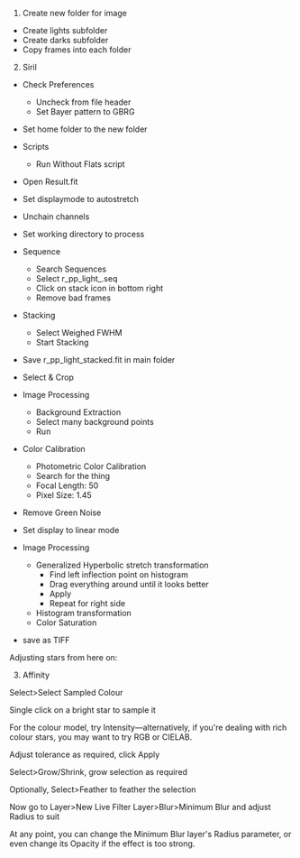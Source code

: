 1. Create new folder for image
- Create lights subfolder
- Create darks subfolder
- Copy frames into each folder

2. Siril
- Check Preferences
  - Uncheck from file header
  - Set Bayer pattern to GBRG
 - Set home folder to the new folder

- Scripts
  - Run Without Flats script
- Open Result.fit
- Set displaymode to autostretch
- Unchain channels
- Set working directory to process
- Sequence
  - Search Sequences
  - Select r_pp_light_.seq
  - Click on stack icon in bottom right
  - Remove bad frames
 - Stacking	
   - Select Weighed FWHM
   - Start Stacking
- Save r_pp_light_stacked.fit in main folder
- Select & Crop
- Image Processing
  - Background Extraction
  - Select many background points
  - Run
 - Color Calibration
   - Photometric Color Calibration
   - Search for the thing
   - Focal Length: 50
   - Pixel Size: 1.45
- Remove Green Noise
- Set display to linear mode 
- Image Processing
   - Generalized Hyperbolic stretch transformation
     - Find left inflection point on histogram
     - Drag everything around until it looks better
     - Apply 
     - Repeat for right side
  - Histogram transformation
  - Color Saturation
 - save as TIFF
 
Adjusting stars from here on:

3. Affinity

Select>Select Sampled Colour

Single click on a bright star to sample it

For the colour model, try Intensity—alternatively, if you're dealing with rich colour stars, you may want to try RGB or CIELAB.

Adjust tolerance as required, click Apply

Select>Grow/Shrink, grow selection as required

Optionally, Select>Feather to feather the selection

Now go to Layer>New Live Filter Layer>Blur>Minimum Blur and adjust Radius to suit

At any point, you can change the Minimum Blur layer's Radius parameter, or even change its Opacity if the effect is too strong.

